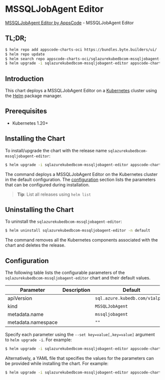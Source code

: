 # MSSQLJobAgent Editor

[MSSQLJobAgent Editor by AppsCode](https://byte.builders) - MSSQLJobAgent Editor

## TL;DR;

```bash
$ helm repo add appscode-charts-oci https://bundles.byte.builders/ui/
$ helm repo update
$ helm search repo appscode-charts-oci/sqlazurekubedbcom-mssqljobagent-editor --version=v0.4.19
$ helm upgrade -i sqlazurekubedbcom-mssqljobagent-editor appscode-charts-oci/sqlazurekubedbcom-mssqljobagent-editor -n default --create-namespace --version=v0.4.19
```

## Introduction

This chart deploys a MSSQLJobAgent Editor on a [Kubernetes](http://kubernetes.io) cluster using the [Helm](https://helm.sh) package manager.

## Prerequisites

- Kubernetes 1.20+

## Installing the Chart

To install/upgrade the chart with the release name `sqlazurekubedbcom-mssqljobagent-editor`:

```bash
$ helm upgrade -i sqlazurekubedbcom-mssqljobagent-editor appscode-charts-oci/sqlazurekubedbcom-mssqljobagent-editor -n default --create-namespace --version=v0.4.19
```

The command deploys a MSSQLJobAgent Editor on the Kubernetes cluster in the default configuration. The [configuration](#configuration) section lists the parameters that can be configured during installation.

> **Tip**: List all releases using `helm list`

## Uninstalling the Chart

To uninstall the `sqlazurekubedbcom-mssqljobagent-editor`:

```bash
$ helm uninstall sqlazurekubedbcom-mssqljobagent-editor -n default
```

The command removes all the Kubernetes components associated with the chart and deletes the release.

## Configuration

The following table lists the configurable parameters of the `sqlazurekubedbcom-mssqljobagent-editor` chart and their default values.

|     Parameter      | Description |                  Default                   |
|--------------------|-------------|--------------------------------------------|
| apiVersion         |             | <code>sql.azure.kubedb.com/v1alpha1</code> |
| kind               |             | <code>MSSQLJobAgent</code>                 |
| metadata.name      |             | <code>mssqljobagent</code>                 |
| metadata.namespace |             | <code>""</code>                            |


Specify each parameter using the `--set key=value[,key=value]` argument to `helm upgrade -i`. For example:

```bash
$ helm upgrade -i sqlazurekubedbcom-mssqljobagent-editor appscode-charts-oci/sqlazurekubedbcom-mssqljobagent-editor -n default --create-namespace --version=v0.4.19 --set apiVersion=sql.azure.kubedb.com/v1alpha1
```

Alternatively, a YAML file that specifies the values for the parameters can be provided while
installing the chart. For example:

```bash
$ helm upgrade -i sqlazurekubedbcom-mssqljobagent-editor appscode-charts-oci/sqlazurekubedbcom-mssqljobagent-editor -n default --create-namespace --version=v0.4.19 --values values.yaml
```
